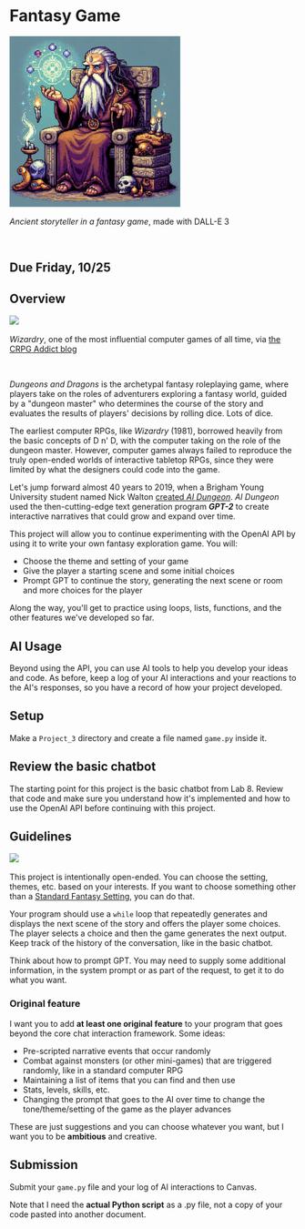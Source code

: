# Fantasy Game

<img src="narrator.png" width="300px" />

*Ancient storyteller in a fantasy game*, made with DALL-E 3

<br/>

## Due Friday, 10/25

## Overview

<img src="https://blogger.googleusercontent.com/img/b/R29vZ2xl/AVvXsEgC0Dhs6yR99_mz6DCtuPFB22I5AsGVc51V3TyiYsuqFncgj_2Iw6Cto3wIdhRtUcGB7bIbo1Y804U6ILalWX81jP3zXhyxPlYxgGxxEl513CxdaYVRWAJbt1WZypZ-p265gDWvcTNwp8o/s400/wiztitle.gif" width="300px" />

*Wizardry*, one of the most influential computer games of all time, via [the CRPG Addict blog](https://crpgaddict.blogspot.com/2010/02/game-5-wizardry-proving-grounds-of-mad.html)

<br/>

*Dungeons and Dragons* is the archetypal fantasy roleplaying game, where players take on the roles of adventurers exploring a fantasy world, guided by a "dungeon master" who determines the course of the story and evaluates the results of players' decisions by rolling dice. Lots of dice.

The earliest computer RPGs, like *Wizardry* (1981), borrowed heavily from the basic concepts of D n' D, with the computer taking on the role of the dungeon master. However, computer games always failed to reproduce the truly open-ended worlds of interactive tabletop RPGs, since they were limited by what the designers could code into the game.

Let's jump forward almost 40 years to 2019, when a Brigham Young University student named Nick Walton [created *AI Dungeon*](https://if50.substack.com/p/2019-ai-dungeon). *AI Dungeon* used the then-cutting-edge text generation program ***GPT-2*** to create interactive narratives that could grow and expand over time.

This project will allow you to continue experimenting with the OpenAI API by using it to write your own fantasy exploration game. You will:

- Choose the theme and setting of your game
- Give the player a starting scene and some initial choices
- Prompt GPT to continue the story, generating the next scene or room and more choices for the player

Along the way, you'll get to practice using loops, lists, functions, and the other features we've developed so far.

## AI Usage

Beyond using the API, you can use AI tools to help you develop your ideas and code. As before, keep a log of your AI interactions and your reactions to the AI's responses, so you have a record of how your project developed.

## Setup

Make a `Project_3` directory and create a file named `game.py` inside it.

## Review the basic chatbot

The starting point for this project is the basic chatbot from Lab 8. Review that code and make sure you understand how it's implemented and how to use the OpenAI API before continuing with this project.

## Guidelines

<img src="https://preview.redd.it/jwckgvukmic01.jpg?width=640&crop=smart&auto=webp&s=75ccb510196940aea7b1b3eafaccd3a1f79a4742" width="300px" />

<br/>

This project is intentionally open-ended. You can choose the setting, themes, etc. based on your interests. If you want to choose something other than a [Standard Fantasy Setting](https://tvtropes.org/pmwiki/pmwiki.php/Main/StandardFantasySetting), you can do that.

Your program should use a `while` loop that repeatedly generates and displays the next scene of the story and offers the player some choices. The player selects a choice and then the game generates the next output. Keep track of the history of the conversation, like in the basic chatbot.

Think about how to prompt GPT. You may need to supply some additional information, in the system prompt or as part of the request, to get it to do what you want.

### Original feature

I want you to add **at least one original feature** to your program that goes beyond the core chat interaction framework. Some ideas:

- Pre-scripted narrative events that occur randomly
- Combat against monsters (or other mini-games) that are triggered randomly, like in a standard computer RPG
- Maintaining a list of items that you can find and then use
- Stats, levels, skills, etc.
- Changing the prompt that goes to the AI over time to change the tone/theme/setting of the game as the player advances

These are just suggestions and you can choose whatever you want, but I want you to be **ambitious** and creative.

## Submission

Submit your `game.py` file and your log of AI interactions to Canvas.

Note that I need the **actual Python script** as a .py file, not a copy of your code pasted into another document.
